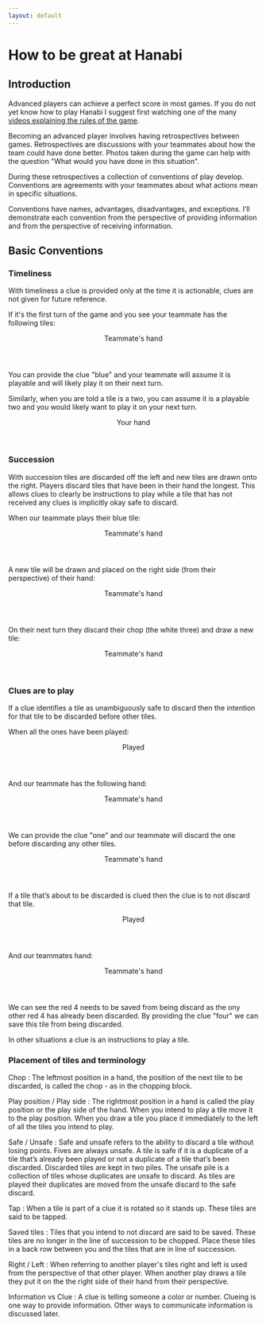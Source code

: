 ```yaml
---
layout: default
---
```


How to be great at Hanabi
=========================

## Introduction

Advanced players can achieve a perfect score in most games. If you do not yet know how to play Hanabi I suggest first watching one of the many [videos explaining the rules of the game](https://www.youtube.com/results?search_query=how+to+play+hanabi).

Becoming an advanced player involves having retrospectives between games. Retrospectives are discussions with your teammates about how the team could have done better. Photos taken during the game can help with the question "What would you have done in this situation".

During these retrospectives a collection of conventions of play develop. Conventions are agreements with your teammates about what actions mean in specific situations.

Conventions have names, advantages, disadvantages, and exceptions. I’ll demonstrate each convention from the perspective of providing information and from the perspective of receiving information.

## Basic Conventions

### Timeliness

With timeliness a clue is provided only at the time it is actionable, clues are not given for future reference.

If it's the first turn of the game and you see your teammate has the following tiles:

<hand>
  <header>Teammate's hand</header>
  <tiles>
    <tile color="yellow" rank="2"></tile>
    <tile color="green" rank="2"></tile>
    <tile color="red" rank="4"></tile>
    <tile color="blue" rank="1"><highlighted></highlighted></tile>
    <tile color="white" rank="3"></tile>
  </tiles>
</hand>

You can provide the clue "blue" and your teammate will assume it is playable and will likely play it on their next turn.

Similarly, when you are told a tile is a two, you can assume it is a playable two and you would likely want to play it on your next turn.

<hand>
  <header>Your hand</header>
  <tiles>
    <tile hidden></tile>
    <tile hidden></tile>
    <tile hidden><highlighted></highlighted></tile>
    <tile hidden></tile>
    <tile hidden></tile>
  </tiles>
</hand>

### Succession

With succession tiles are discarded off the left and new tiles are drawn onto the right. Players discard tiles that have been in their hand the longest. This allows clues to clearly be instructions to play while a tile that has not received any clues is implicitly okay safe to discard.

When our teammate plays their blue tile:

<hand>
  <header>Teammate's hand</header>
  <tiles>
    <tile color="yellow" rank="2"></tile>
    <tile color="green" rank="2"></tile>
    <tile color="red" rank="4"></tile>
    <tile color="blue" rank="1"><highlighted></highlighted></tile>
    <tile color="white" rank="3"></tile>
  </tiles>
</hand>

A new tile will be drawn and placed on the right side (from their perspective) of their hand:

<hand>
  <header>Teammate's hand</header>
  <tiles>
    <tile color="rainbow" rank="1"></tile>
    <tile color="yellow" rank="2"></tile>
    <tile color="green" rank="2"></tile>
    <tile color="red" rank="4"></tile>
    <tile color="white" rank="3"></tile>
  </tiles>
</hand>

On their next turn they discard their chop (the white three) and draw a new tile:

<hand>
  <header>Teammate's hand</header>
  <tiles>
    <tile color="rainbow" rank="4"></tile>
    <tile color="rainbow" rank="1"></tile>
    <tile color="yellow" rank="2"></tile>
    <tile color="green" rank="2"></tile>
    <tile color="red" rank="4"></tile>
  </tiles>
</hand>


### Clues are to play

If a clue identifies a tile as unambiguously safe to discard then the intention for that tile to be discarded before other tiles.

When all the ones have been played:

<pile>
  <header>Played</header>
  <tiles>
    <tile color="yellow" rank="1"></tile>
    <tile color="yellow" rank="2"></tile>
    <tile color="yellow" rank="3"></tile>
    <tile color="yellow" rank="4"></tile>
  </tiles>
  <tiles>
    <tile color="blue" rank="1"></tile>
    <tile color="blue" rank="2"></tile>
    <tile color="blue" rank="3"></tile>
  </tiles>
  <tiles>
    <tile color="red" rank="1"></tile>
  </tiles>
  <tiles>
    <tile color="white" rank="1"></tile>
  </tiles>
  <tiles>
    <tile color="rainbow" rank="1"></tile>
  </tiles>
</pile>

And our teammate has the following hand:

<hand>
  <header>Teammate's hand</header>
  <tiles>
    <tile color="rainbow" rank="4"></tile>
    <tile color="rainbow" rank="1"></tile>
    <tile color="yellow" rank="2"></tile>
    <tile color="green" rank="2"></tile>
    <tile color="red" rank="4"></tile>
  </tiles>
</hand>

We can provide the clue "one" and our teammate will discard the one before discarding any other tiles.

<hand>
  <header>Teammate's hand</header>
  <tiles>
    <tile color="rainbow" rank="4"></tile>
    <tile color="rainbow" rank="1"></tile>
    <tile color="yellow" rank="2"></tile>
    <tile color="green" rank="2"></tile>
    <tile color="red" rank="4"></tile>
  </tiles>
</hand>


If a tile that’s about to be discarded is clued then the clue is to not discard that tile.

<pile>
  <header>Played</header>
  <tiles>
    <tile color="yellow" rank="4"></tile>
  </tiles>
  <tiles>
    <tile color="blue" rank="3"></tile>
  </tiles>
  <tiles>
    <tile color="red" rank="1"></tile>
    <tile color="red" rank="4"></tile>
  </tiles>
  <tiles>
    <tile color="white" rank="1"></tile>
  </tiles>
  <tiles>
    <tile color="rainbow" rank="1"></tile>
  </tiles>
</pile>

And our teammates hand:

<hand>
  <header>Teammate's hand</header>
  <tiles>
    <tile color="blue" rank="1"></tile>
    <tile color="red" rank="1"></tile>
    <tile color="yellow" rank="2"></tile>
    <tile color="green" rank="2"></tile>
    <tile color="red" rank="4"></tile>
  </tiles>
</hand>

We can see the red 4 needs to be saved from being discard as the ony other red 4 has already been discarded. By providing the clue "four" we can save this tile from being discarded.

In other situations a clue is an instructions to play a tile.

### Placement of tiles and terminology
Chop
: The leftmost position in a hand, the position of the next tile to be discarded, is called the chop - as in the chopping block.

Play position / Play side
: The rightmost position in a hand is called the play position or the play side of the hand. When you intend to play a tile move it to the play position. When you draw a tile you place it immediately to the left of all the tiles you intend to play.

Safe / Unsafe
: Safe and unsafe refers to the ability to discard a tile without losing points. Fives are always unsafe. A tile is safe if it is a duplicate of a tile that’s already been played or not a duplicate of a tile that’s been discarded. Discarded tiles are kept in two piles. The unsafe pile is a collection of tiles whose duplicates are unsafe to discard. As tiles are played their duplicates are moved from the unsafe discard to the safe discard.

Tap
: When a tile is part of a clue it is rotated so it stands up. These tiles are said to be tapped.

Saved tiles
: Tiles that you intend to not discard are said to be saved. These tiles are no longer in the line of succession to be chopped. Place these tiles in a back row between you and the tiles that are in line of succession.
    
Right / Left
: When referring to another player's tiles right and left is used from the perspective of that other player. When another play draws a tile they put it on the the right side of their hand from their perspective.
    
Information vs Clue
: A clue is telling someone a color or number. Clueing is one way to provide information. Other ways to communicate information is discussed later.
